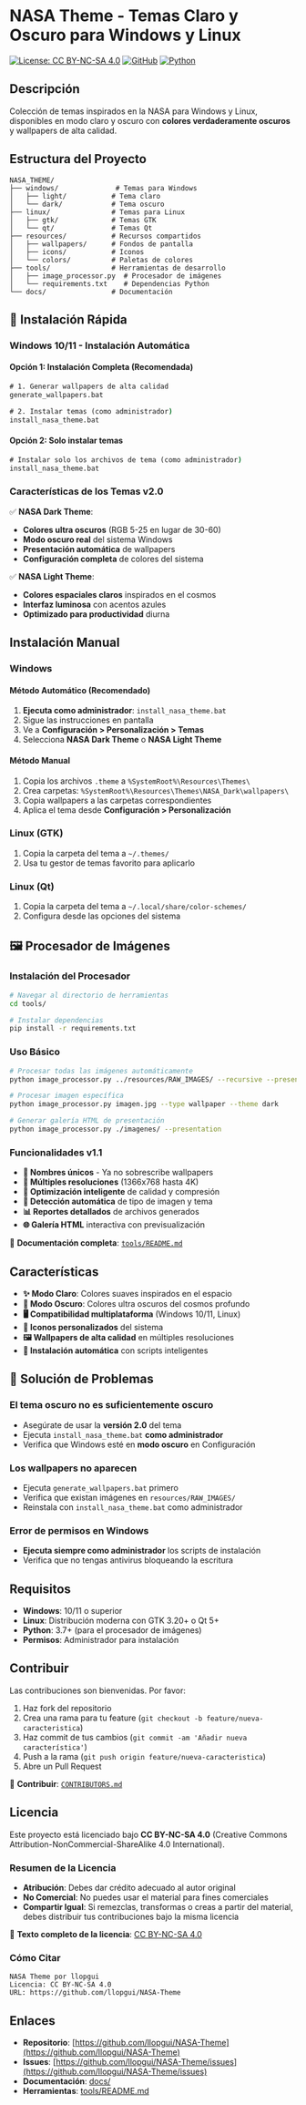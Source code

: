 # NASA Theme - Temas Claro y Oscuro para Windows y Linux

[![License: CC BY-NC-SA 4.0](https://img.shields.io/badge/License-CC%20BY--NC--SA%204.0-lightgrey.svg)](https://creativecommons.org/licenses/by-nc-sa/4.0/)
[![GitHub](https://img.shields.io/badge/GitHub-NASA--Theme-blue)](https://github.com/llopgui/NASA-Theme)
[![Python](https://img.shields.io/badge/Python-3.7%2B-green)](https://python.org)

## Descripción

Colección de temas inspirados en la NASA para Windows y Linux, disponibles en modo claro y oscuro con **colores verdaderamente oscuros** y wallpapers de alta calidad.

## Estructura del Proyecto

```
NASA_THEME/
├── windows/              # Temas para Windows
│   ├── light/           # Tema claro
│   └── dark/            # Tema oscuro
├── linux/               # Temas para Linux
│   ├── gtk/             # Temas GTK
│   └── qt/              # Temas Qt
├── resources/           # Recursos compartidos
│   ├── wallpapers/      # Fondos de pantalla
│   ├── icons/           # Iconos
│   └── colors/          # Paletas de colores
├── tools/               # Herramientas de desarrollo
│   ├── image_processor.py  # Procesador de imágenes
│   └── requirements.txt    # Dependencias Python
└── docs/                # Documentación
```

## 🚀 Instalación Rápida

### **Windows 10/11 - Instalación Automática**

#### **Opción 1: Instalación Completa (Recomendada)**
```cmd
# 1. Generar wallpapers de alta calidad
generate_wallpapers.bat

# 2. Instalar temas (como administrador)
install_nasa_theme.bat
```

#### **Opción 2: Solo instalar temas**
```cmd
# Instalar solo los archivos de tema (como administrador)
install_nasa_theme.bat
```

### **Características de los Temas v2.0**

✅ **NASA Dark Theme**:
- **Colores ultra oscuros** (RGB 5-25 en lugar de 30-60)
- **Modo oscuro real** del sistema Windows
- **Presentación automática** de wallpapers
- **Configuración completa** de colores del sistema

✅ **NASA Light Theme**:
- **Colores espaciales claros** inspirados en el cosmos
- **Interfaz luminosa** con acentos azules
- **Optimizado para productividad** diurna

## Instalación Manual

### Windows

#### **Método Automático (Recomendado)**
1. **Ejecuta como administrador**: `install_nasa_theme.bat`
2. Sigue las instrucciones en pantalla
3. Ve a **Configuración > Personalización > Temas**
4. Selecciona **NASA Dark Theme** o **NASA Light Theme**

#### **Método Manual**
1. Copia los archivos `.theme` a `%SystemRoot%\Resources\Themes\`
2. Crea carpetas: `%SystemRoot%\Resources\Themes\NASA_Dark\wallpapers\`
3. Copia wallpapers a las carpetas correspondientes
4. Aplica el tema desde **Configuración > Personalización**

### Linux (GTK)

1. Copia la carpeta del tema a `~/.themes/`
2. Usa tu gestor de temas favorito para aplicarlo

### Linux (Qt)

1. Copia la carpeta del tema a `~/.local/share/color-schemes/`
2. Configura desde las opciones del sistema

## 🖼️ Procesador de Imágenes

### **Instalación del Procesador**
```bash
# Navegar al directorio de herramientas
cd tools/

# Instalar dependencias
pip install -r requirements.txt
```

### **Uso Básico**
```bash
# Procesar todas las imágenes automáticamente
python image_processor.py ../resources/RAW_IMAGES/ --recursive --presentation

# Procesar imagen específica
python image_processor.py imagen.jpg --type wallpaper --theme dark

# Generar galería HTML de presentación
python image_processor.py ./imagenes/ --presentation
```

### **Funcionalidades v1.1**
- **🔄 Nombres únicos** - Ya no sobrescribe wallpapers
- **📐 Múltiples resoluciones** (1366x768 hasta 4K)
- **🎨 Optimización inteligente** de calidad y compresión
- **🤖 Detección automática** de tipo de imagen y tema
- **📊 Reportes detallados** de archivos generados
- **🌐 Galería HTML** interactiva con previsualización

📖 **Documentación completa**: [`tools/README.md`](tools/README.md)

## Características

- **✨ Modo Claro**: Colores suaves inspirados en el espacio
- **🌃 Modo Oscuro**: Colores ultra oscuros del cosmos profundo
- **🖥️ Compatibilidad multiplataforma** (Windows 10/11, Linux)
- **🎨 Iconos personalizados** del sistema
- **🖼️ Wallpapers de alta calidad** en múltiples resoluciones
- **🔧 Instalación automática** con scripts inteligentes

## 🔧 Solución de Problemas

### **El tema oscuro no es suficientemente oscuro**
- Asegúrate de usar la **versión 2.0** del tema
- Ejecuta `install_nasa_theme.bat` **como administrador**
- Verifica que Windows esté en **modo oscuro** en Configuración

### **Los wallpapers no aparecen**
- Ejecuta `generate_wallpapers.bat` primero
- Verifica que existan imágenes en `resources/RAW_IMAGES/`
- Reinstala con `install_nasa_theme.bat` como administrador

### **Error de permisos en Windows**
- **Ejecuta siempre como administrador** los scripts de instalación
- Verifica que no tengas antivirus bloqueando la escritura

## Requisitos

- **Windows**: 10/11 o superior
- **Linux**: Distribución moderna con GTK 3.20+ o Qt 5+
- **Python**: 3.7+ (para el procesador de imágenes)
- **Permisos**: Administrador para instalación

## Contribuir

Las contribuciones son bienvenidas. Por favor:

1. Haz fork del repositorio
2. Crea una rama para tu feature (`git checkout -b feature/nueva-caracteristica`)
3. Haz commit de tus cambios (`git commit -am 'Añadir nueva característica'`)
4. Push a la rama (`git push origin feature/nueva-caracteristica`)
5. Abre un Pull Request

📖 **Contribuir**: [`CONTRIBUTORS.md`](CONTRIBUTORS.md)

## Licencia

Este proyecto está licenciado bajo **CC BY-NC-SA 4.0** (Creative Commons Attribution-NonCommercial-ShareAlike 4.0 International).

### Resumen de la Licencia

- **Atribución**: Debes dar crédito adecuado al autor original
- **No Comercial**: No puedes usar el material para fines comerciales
- **Compartir Igual**: Si remezclas, transformas o creas a partir del material, debes distribuir tus contribuciones bajo la misma licencia

📄 **Texto completo de la licencia**: [CC BY-NC-SA 4.0](https://creativecommons.org/licenses/by-nc-sa/4.0/legalcode.es)

### Cómo Citar

```
NASA Theme por llopgui
Licencia: CC BY-NC-SA 4.0
URL: https://github.com/llopgui/NASA-Theme
```

## Enlaces

- **Repositorio**: [https://github.com/llopgui/NASA-Theme](https://github.com/llopgui/NASA-Theme)
- **Issues**: [https://github.com/llopgui/NASA-Theme/issues](https://github.com/llopgui/NASA-Theme/issues)
- **Documentación**: [docs/](docs/)
- **Herramientas**: [tools/README.md](tools/README.md)
